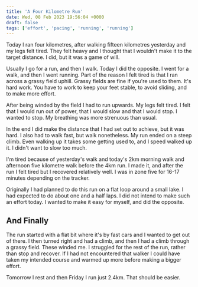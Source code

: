 ```yaml
---
title: 'A Four Kilometre Run'
date: Wed, 08 Feb 2023 19:56:04 +0000
draft: false
tags: ['effort', 'pacing', 'running', 'running']
---
```


Today I ran four kilometres, after walking fifteen kilometres yesterday and my legs felt tired. They felt heavy and I thought that I wouldn't make it to the target distance. I did, but it was a game of will.

Usually I go for a run, and then I walk. Today I did the opposite. I went for a walk, and then I went running. Part of the reason I felt tired is that I ran across a grassy field uphill. Grassy fields are fine if you're used to them. It's hard work. You have to work to keep your feet stable, to avoid sliding, and to make more effort.

After being winded by the field I had to run upwards. My legs felt tired. I felt that I would run out of power, that I would slow and that I would stop. I wanted to stop. My breathing was more strenuous than usual.

In the end I did make the distance that I had set out to achieve, but it was hard. I also had to walk fast, but walk nonetheless. My run ended on a steep climb. Even walking up it takes some getting used to, and I speed walked up it. I didn't want to slow too much.

I'm tired because of yesterday's walk and today's 2km morning walk and afternoon five kilometre walk before the 4km run. I made it, and after the run I felt tired but I recovered relatively well. I was in zone five for 16-17 minutes depending on the tracker.

Originally I had planned to do this run on a flat loop around a small lake. I had expected to do about one and a half laps. I did not intend to make such an effort today. I wanted to make it easy for myself, and did the opposite.

And Finally
-----------

The run started with a flat bit where it's by fast cars and I wanted to get out of there. I then turned right and had a climb, and then I had a climb through a grassy field. These winded me. I struggled for the rest of the run, rather than stop and recover. If I had not encountered that walker I could have taken my intended course and warmed up more before making a bigger effort.

Tomorrow I rest and then Friday I run just 2.4km. That should be easier.